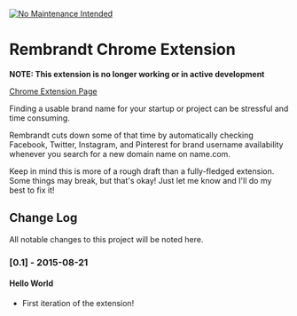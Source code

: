 [![No Maintenance Intended](http://unmaintained.tech/badge.svg)](http://unmaintained.tech/)

# Rembrandt Chrome Extension

**NOTE: This extension is no longer working or in active development**

[Chrome Extension Page](https://chrome.google.com/webstore/detail/rembrandt/lafmbnbkfddgpghkjomdcpabpjkbaikn)

Finding a usable brand name for your startup or project can be stressful and time consuming.

Rembrandt cuts down some of that time by automatically checking Facebook, Twitter, Instagram, and Pinterest for brand username availability whenever you search for a new domain name on name.com.

Keep in mind this is more of a rough draft than a fully-fledged extension. Some things may break, but that's okay! Just let me know and I'll do my best to fix it!

## Change Log
All notable changes to this project will be noted here.

### [0.1] - 2015-08-21
#### Hello World
- First iteration of the extension!
